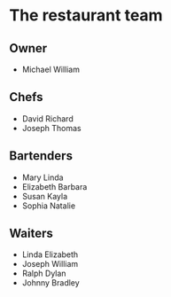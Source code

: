 **The restaurant team**
===================

**Owner**
-----

- Michael William

**Chefs**
-----

- David Richard
- Joseph Thomas

**Bartenders**
----------

- Mary Linda
- Elizabeth Barbara
- Susan Kayla
- Sophia Natalie


**Waiters**
-------

- Linda Elizabeth
- Joseph William
- Ralph Dylan
- Johnny Bradley
